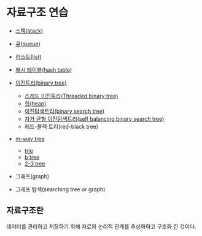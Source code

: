 # 자료구조 연습

- [스택(stack)](stack/)

- [큐(queue)](queue/)

- [리스트(list)](list/)

- [해시 테이블(hash table)](hashtable/)

- [이진트리(binary tree)](binary-tree/)
  - [스레드 이진트리(Threaded binary tree)](binary-tree/threaded-binary-tree/)
  - [힙(heap)](binary-tree/heap/)
  - [이진탐색트리(binary search tree)](binary-tree/binary-search-tree/)
  - [자가 균형 이진탐색트리(self balancing binary search tree)](binary-tree/self-balancing-bst/)
  - 레드-블랙 트리(red-black tree)

- [m-way tree](m-way-tree/)
  - [trie](m-way-tree/trie/)
  - [b tree](m-way-tree/b-tree/)
  - [2-3 tree](m-way-tree/2-3-tree/)

- 그래프(graph)

- 그래프 탐색(searching tree or graph)

## 자료구조란

데이터를 관리하고 저장하기 위해 자료의 논리적 관계를 추상화하고 구조화 한 것이다.

